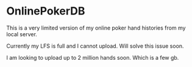 # OnlinePokerDB

This is a very limited version of my online poker hand histories from my local server. 

Currently my LFS is full and I cannot upload. Will solve this issue soon.

I am looking to upload up to 2 million hands soon. Which is a few gb.
